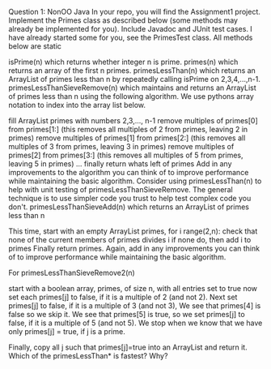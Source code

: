 Question 1: NonOO Java
In your repo, you will find the Assignment1 project. 
Implement the Primes class as described below (some methods may already be implemented for you). 
Include Javadoc and JUnit test cases. I have already started some for you, see the PrimesTest class. 
All methods below are static


isPrime(n) which returns whether integer n is prime.
primes(n) which returns an array of the first n primes.
primesLessThan(n) which returns an ArrayList of primes less than n by repeatedly calling isPrime on 2,3,4,...,n-1.
primesLessThanSieveRemove(n) which maintains and returns an ArrayList of primes less than n using the following algorithm. 
We use pythons array notation to index into the array list below.

fill ArrayList primes with numbers 2,3,..., n-1
remove multiples of primes[0] from primes[1:] (this removes all multiples of 2 from primes, leaving 2 in primes)
remove multiples of primes[1] from primes[2:] (this removes all multiples of 3 from primes, leaving 3 in primes)
remove multiples of primes[2] from primes[3:] (this removes all multiples of 5 from primes, leaving 5 in primes)
...
finally return whats left of primes
Add in any improvements to the algorithm you can think of to improve performance while maintaining the basic algorithm. 
Consider using primesLessThan(n) to help with unit testing of primesLessThanSieveRemove. 
The general technique is to use simpler code you trust to help test complex code you don't.
primesLessThanSieveAdd(n) which returns an ArrayList of primes less than n

This time, start with an empty ArrayList primes, 
for i range(2,n):
    check that none of the current members of primes divides i
    if none do, then add i to primes
Finally return primes.
Again, add in any improvements you can think of to improve performance while maintaining the basic algorithm.

For primesLessThanSieveRemove2(n)

start with a boolean array, primes, of size n, with all entries set to true
now set each primes[j] to false, if it is a multiple of 2 (and not 2).
Next set primes[j] to false, if it is a multiple of 3 (and not 3),
We see that primes[4] is false so we skip it.
We see that primes[5] is true, so we set primes[j] to false, if it is a 
multiple of 5 (and not 5). We stop when we know that we have only
primes[j] = true, if j is a prime.

Finally, copy all j such that primes[j]=true into an ArrayList and return it.
Which of the primesLessThan* is fastest? Why?
